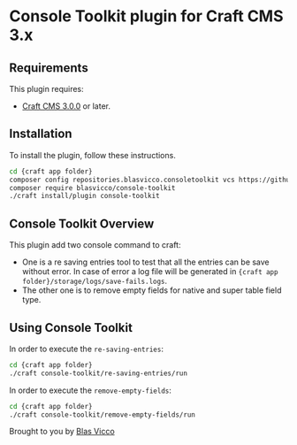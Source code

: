 # Console Toolkit plugin for Craft CMS 3.x

## Requirements

This plugin requires:
  - [Craft CMS 3.0.0](https://craftcms.com/news/craft-3) or later.

## Installation

To install the plugin, follow these instructions.

```BASH
cd {craft app folder}
composer config repositories.blasvicco.consoletoolkit vcs https://github.com/blasvicco/consoletoolkit.git
composer require blasvicco/console-toolkit
./craft install/plugin console-toolkit
```

## Console Toolkit Overview

This plugin add two console command to craft:
  - One is a re saving entries tool to test that all the entries can be save without error. In case of error a log file will be generated in `{craft app folder}/storage/logs/save-fails.logs`.
  - The other one is to remove empty fields for native and super table field type.

## Using Console Toolkit

In order to execute the `re-saving-entries`:

```BASH
cd {craft app folder}
./craft console-toolkit/re-saving-entries/run
```

In order to execute the `remove-empty-fields`:

```BASH
cd {craft app folder}
./craft console-toolkit/remove-empty-fields/run
```

Brought to you by [Blas Vicco](https://github.com/blasvicco)
